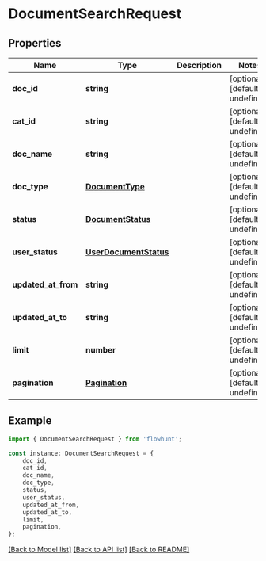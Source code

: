 # DocumentSearchRequest


## Properties

Name | Type | Description | Notes
------------ | ------------- | ------------- | -------------
**doc_id** | **string** |  | [optional] [default to undefined]
**cat_id** | **string** |  | [optional] [default to undefined]
**doc_name** | **string** |  | [optional] [default to undefined]
**doc_type** | [**DocumentType**](DocumentType.md) |  | [optional] [default to undefined]
**status** | [**DocumentStatus**](DocumentStatus.md) |  | [optional] [default to undefined]
**user_status** | [**UserDocumentStatus**](UserDocumentStatus.md) |  | [optional] [default to undefined]
**updated_at_from** | **string** |  | [optional] [default to undefined]
**updated_at_to** | **string** |  | [optional] [default to undefined]
**limit** | **number** |  | [optional] [default to undefined]
**pagination** | [**Pagination**](Pagination.md) |  | [optional] [default to undefined]

## Example

```typescript
import { DocumentSearchRequest } from 'flowhunt';

const instance: DocumentSearchRequest = {
    doc_id,
    cat_id,
    doc_name,
    doc_type,
    status,
    user_status,
    updated_at_from,
    updated_at_to,
    limit,
    pagination,
};
```

[[Back to Model list]](../README.md#documentation-for-models) [[Back to API list]](../README.md#documentation-for-api-endpoints) [[Back to README]](../README.md)
